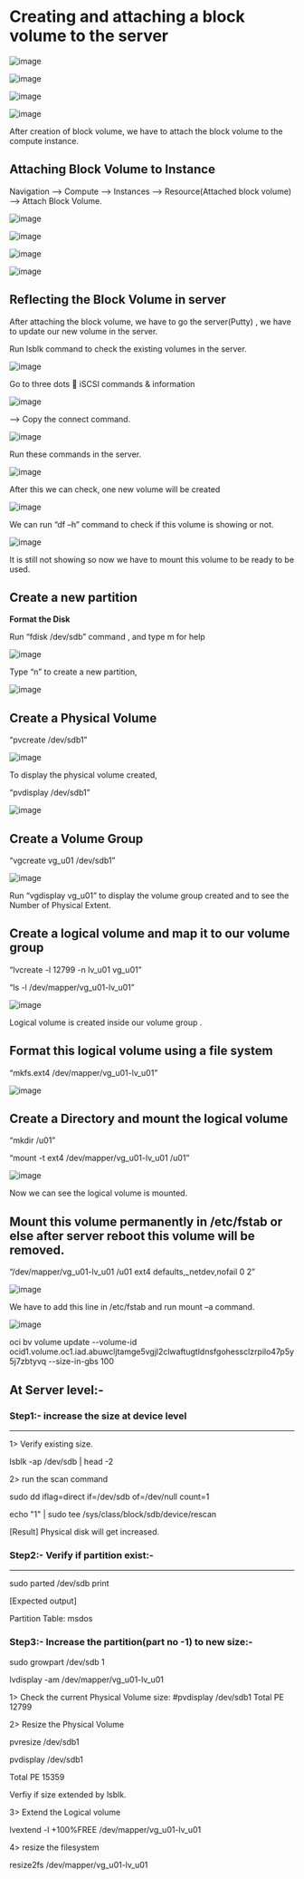# Creating and attaching a block volume to the server

![image](https://github.com/user-attachments/assets/6175a3e6-f4b1-4fa1-8037-17d478385e1a)

![image](https://github.com/user-attachments/assets/9711bc23-88c0-43c0-9c48-d5a8d06a51de)

![image](https://github.com/user-attachments/assets/78626450-30c2-416d-89de-21b0f6c3214e)

![image](https://github.com/user-attachments/assets/b3c8ef7b-6173-48be-8bb8-ca0cf864347a)

After creation of block volume, we have to attach the block volume to the compute instance.

## Attaching Block Volume to Instance

Navigation --> Compute --> Instances --> Resource(Attached block volume) --> Attach Block Volume.

![image](https://github.com/user-attachments/assets/ecbb5f25-9130-43bf-b926-3727f52aac38)

![image](https://github.com/user-attachments/assets/a0ebdb1a-8de6-47e0-b25c-2b4de4b1c2b7)

![image](https://github.com/user-attachments/assets/78e36328-e2c6-4bf6-bf77-9800a607dd5e)

![image](https://github.com/user-attachments/assets/ab36ce42-6a66-488b-9c3e-bc1783f3cf77)

## Reflecting the Block Volume in server

After attaching the block volume, we have to go the server(Putty) , we have to update our new volume in the server.

Run lsblk command to check the existing volumes in the server.

![image](https://github.com/user-attachments/assets/bc44a220-9524-48cc-8405-bbfc8c1dc03d)

Go to three dots  iSCSI commands & information

![image](https://github.com/user-attachments/assets/f6f87f2c-72e7-490b-8f48-a70184e5532f)

--> Copy the connect command.

![image](https://github.com/user-attachments/assets/9855581f-9445-40a8-90cc-587cae338b7e)

Run these commands in the server.

![image](https://github.com/user-attachments/assets/c5cb7cc6-fed2-4de8-9b94-633a6f1ff3d9)

 After this we can check, one new volume will be created

 ![image](https://github.com/user-attachments/assets/597455fc-d3c5-4a18-8a66-78ac0df06d43)

We can run “df –h” command to check if this volume is showing or not.

![image](https://github.com/user-attachments/assets/0ea665a6-4b0b-4fe0-a89d-e89e8525caf7)

It is still not showing so now we have to mount this volume to be ready to be used.

## Create a new partition

**Format the Disk**

Run “fdisk /dev/sdb” command , and type m for help

![image](https://github.com/user-attachments/assets/4434cf0d-6bbf-4147-9b50-2536f0996bb0)

Type “n” to create a new partition,

![image](https://github.com/user-attachments/assets/5b2a1fad-ce76-452e-afac-1ee1053e8bc1)

## Create a Physical Volume

“pvcreate /dev/sdb1”

![image](https://github.com/user-attachments/assets/1374d8e0-d2b5-4c34-b163-e07216bae2c3)

To display the physical volume created,

“pvdisplay /dev/sdb1”

 ![image](https://github.com/user-attachments/assets/b3c04a91-daf2-4ec0-bdad-333f22bc952e)

## Create a Volume Group

“vgcreate vg_u01 /dev/sdb1”

![image](https://github.com/user-attachments/assets/a8fdcee1-b86c-4a0d-9814-3a521e00f40a)

Run “vgdisplay vg_u01” to display the volume group created and to see the Number of Physical Extent.

## Create a logical volume and map it to our volume group

“lvcreate -l 12799 -n lv_u01 vg_u01”

“ls -l /dev/mapper/vg_u01-lv_u01”

![image](https://github.com/user-attachments/assets/f049da41-0b7d-48f3-bc7c-3a1f75331b96)

Logical volume is created inside our volume group .

## Format this logical volume using a file system

“mkfs.ext4 /dev/mapper/vg_u01-lv_u01”

![image](https://github.com/user-attachments/assets/54db7a13-7615-4f9a-8586-f06ceba885e4)

## Create a Directory and mount the logical volume

“mkdir /u01”

“mount -t ext4  /dev/mapper/vg_u01-lv_u01  /u01”

![image](https://github.com/user-attachments/assets/126fcc7e-11fe-4474-a310-146b4d7bd304)

Now we can see the logical volume is mounted.

## Mount this volume permanently in /etc/fstab or else after server reboot this volume will be removed.

“/dev/mapper/vg_u01-lv_u01  /u01  ext4  defaults,_netdev,nofail 0 2”

![image](https://github.com/user-attachments/assets/3e57f6ba-e5d9-4910-9b5e-083a3c191173)

We have to add this line in /etc/fstab and run mount –a command.

![image](https://github.com/user-attachments/assets/ed5f2f04-b307-4732-883c-14579e427718)

oci bv volume update  --volume-id ocid1.volume.oc1.iad.abuwcljtamge5vgjl2clwaftugtldnsfgohessclzrpilo47p5y5j7zbtyvq --size-in-gbs 100

## At Server level:-

### Step1:- increase the size at device level

---------------------------------------------
1> Verify existing size.

lsblk -ap /dev/sdb | head -2

2> run the scan command

sudo dd iflag=direct if=/dev/sdb of=/dev/null count=1

echo "1" | sudo tee /sys/class/block/sdb/device/rescan

[Result] Physical disk will get increased.

### Step2:- Verify if partition exist:-

--------------------------------------
sudo parted /dev/sdb print

[Expected output]

Partition Table: msdos

### Step3:- Increase the partition(part no -1) to new size:-

sudo growpart /dev/sdb 1

lvdisplay -am /dev/mapper/vg_u01-lv_u01

1> Check the current Physical Volume size:
#pvdisplay /dev/sdb1
Total PE              12799

2> Resize the Physical Volume

pvresize /dev/sdb1

pvdisplay /dev/sdb1

Total PE              15359

Verfiy if size extended by lsblk.

3> Extend the Logical volume

lvextend -l +100%FREE /dev/mapper/vg_u01-lv_u01

4> resize the filesystem

resize2fs /dev/mapper/vg_u01-lv_u01
